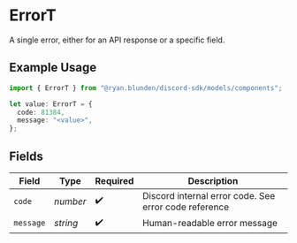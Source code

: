 # ErrorT

A single error, either for an API response or a specific field.

## Example Usage

```typescript
import { ErrorT } from "@ryan.blunden/discord-sdk/models/components";

let value: ErrorT = {
  code: 81384,
  message: "<value>",
};
```

## Fields

| Field                                                 | Type                                                  | Required                                              | Description                                           |
| ----------------------------------------------------- | ----------------------------------------------------- | ----------------------------------------------------- | ----------------------------------------------------- |
| `code`                                                | *number*                                              | :heavy_check_mark:                                    | Discord internal error code. See error code reference |
| `message`                                             | *string*                                              | :heavy_check_mark:                                    | Human-readable error message                          |